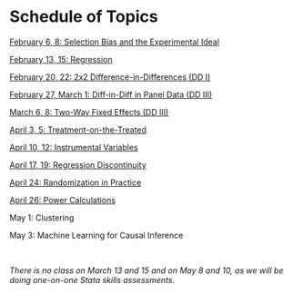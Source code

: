 # Schedule of Topics   

[February 6, 8: Selection Bias and the Experimental Ideal](M1-selection.html)  

[February 13, 15: Regression](M2-regression.html) 

[February 20, 22: 2x2 Difference-in-Differences (DD I)](M3-DD1.html)   

[February 27, March 1: Diff-in-Diff in Panel Data (DD III)](https://pjakiela.github.io/ECON523/M4-DD2.html)  

[March 6, 8:  Two-Way Fixed Effects (DD III)](https://pjakiela.github.io/ECON523/M5-TWFE.html)

[April 3, 5: Treatment-on-the-Treated](https://pjakiela.github.io/ECON523/M6-TOT.html)

[April 10, 12:  Instrumental Variables](https://pjakiela.github.io/ECON523/M7-IV.html)

[April 17, 19:  Regression Discontinuity](https://pjakiela.github.io/ECON523/M8-RD.html)   

[April 24:  Randomization in Practice](https://pjakiela.github.io/ECON523/M9-randomization.html)  

[April 26:  Power Calculations](https://pjakiela.github.io/ECON523/M10-power.html)

May 1:  Clustering

May 3:  Machine Learning for Causal Inference

<br>

_There is no class on March 13 and 15 and on May 8 and 10, as we will be doing one-on-one Stata skills assessments._

 


